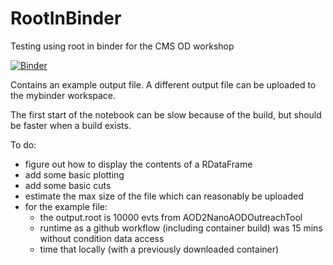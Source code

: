 # RootInBinder
Testing using root in binder for the CMS OD workshop

[![Binder](https://mybinder.org/badge_logo.svg)](https://mybinder.org/v2/gh/katilp/RootInBinder/master)

Contains an example output file.
A different output file can be uploaded to the mybinder workspace.

The first start of the notebook can be slow because of the build, but should be faster when a build exists.

To do:
- figure out how to display the contents of a RDataFrame
- add some basic plotting
- add some basic cuts
- estimate the max size of the file which can reasonably be uploaded
- for the example file:
   - the output.root is 10000 evts from AOD2NanoAODOutreachTool
   - runtime as a github workflow (including container build) was 15 mins without condition data access
   - time that locally (with a previously downloaded container)
